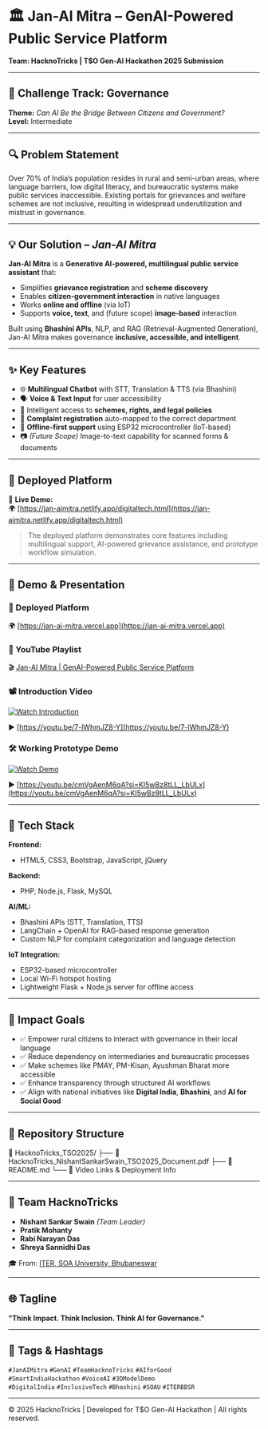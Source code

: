 # 🏛️ Jan-AI Mitra – GenAI-Powered Public Service Platform  
**Team: HacknoTricks | T$O Gen-AI Hackathon 2025 Submission**

---

## 📌 Challenge Track: Governance  
**Theme:** *Can AI Be the Bridge Between Citizens and Government?*  
**Level:** Intermediate

---

## 🔍 Problem Statement

Over 70% of India’s population resides in rural and semi-urban areas, where language barriers, low digital literacy, and bureaucratic systems make public services inaccessible. Existing portals for grievances and welfare schemes are not inclusive, resulting in widespread underutilization and mistrust in governance.

---

## 💡 Our Solution – *Jan-AI Mitra*

**Jan-AI Mitra** is a **Generative AI-powered, multilingual public service assistant** that:

- Simplifies **grievance registration** and **scheme discovery**
- Enables **citizen-government interaction** in native languages
- Works **online and offline** (via IoT)
- Supports **voice, text**, and (future scope) **image-based** interaction

Built using **Bhashini APIs**, NLP, and RAG (Retrieval-Augmented Generation), Jan-AI Mitra makes governance **inclusive, accessible, and intelligent**.

---

## ✨ Key Features

- 🌐 **Multilingual Chatbot** with STT, Translation & TTS (via Bhashini)
- 🗣️ **Voice & Text Input** for user accessibility
- 📑 Intelligent access to **schemes, rights, and legal policies**
- 📝 **Complaint registration** auto-mapped to the correct department
- 📡 **Offline-first support** using ESP32 microcontroller (IoT-based)
- 📷 *(Future Scope)* Image-to-text capability for scanned forms & documents

---
## 🚀 Deployed Platform

🔗 **Live Demo:**  
🌍 [https://jan-aimitra.netlify.app/digitaltech.html](https://jan-aimitra.netlify.app/digitaltech.html)

> The deployed platform demonstrates core features including multilingual support, AI-powered grievance assistance, and prototype workflow simulation.

---

## 🎥 Demo & Presentation

### 🔗 Deployed Platform  
🌍 [https://jan-ai-mitra.vercel.app](https://jan-ai-mitra.vercel.app)

### 📂 YouTube Playlist  
🎬 [Jan-AI Mitra | GenAI-Powered Public Service Platform](https://youtube.com/playlist?list=PL7bFEvZGTxb6o61wzhrCoMXdtCE7NboRA&si=hCAH1qkDsx20O2WA)

### 📽️ Introduction Video  
[![Watch Introduction](https://img.youtube.com/vi/7-lWhmJZ8-Y/hqdefault.jpg)](https://youtu.be/7qeuhPtNc9c?si=05YQ6Qvlax6ephT6)

▶️ [https://youtu.be/7-lWhmJZ8-Y](https://youtu.be/7-lWhmJZ8-Y)

### 🛠️ Working Prototype Demo  
[![Watch Demo](https://img.youtube.com/vi/cmVgAenM6qA/hqdefault.jpg)](https://youtu.be/E6NS1wZqEPM?si=o5V6V6FK5M_BgqcY)

▶️ [https://youtu.be/cmVgAenM6qA?si=KI5wBz8tLL_LbULx](https://youtu.be/cmVgAenM6qA?si=KI5wBz8tLL_LbULx)

---

## 🧱 Tech Stack

**Frontend:**  
- HTML5, CSS3, Bootstrap, JavaScript, jQuery

**Backend:**  
- PHP, Node.js, Flask, MySQL

**AI/ML:**  
- Bhashini APIs (STT, Translation, TTS)  
- LangChain + OpenAI for RAG-based response generation  
- Custom NLP for complaint categorization and language detection

**IoT Integration:**  
- ESP32-based microcontroller  
- Local Wi-Fi hotspot hosting  
- Lightweight Flask + Node.js server for offline access

---

## 🚀 Impact Goals

- ✅ Empower rural citizens to interact with governance in their local language  
- ✅ Reduce dependency on intermediaries and bureaucratic processes  
- ✅ Make schemes like PMAY, PM-Kisan, Ayushman Bharat more accessible  
- ✅ Enhance transparency through structured AI workflows  
- ✅ Align with national initiatives like **Digital India**, **Bhashini**, and **AI for Social Good**

---

## 📁 Repository Structure

📂 HacknoTricks_TSO2025/
├── 📄 HacknoTricks_NishantSankarSwain_TSO2025_Document.pdf
├── 📄 README.md
└── 🔗 Video Links & Deployment Info

---

## 👥 Team HacknoTricks

- **Nishant Sankar Swain** *(Team Leader)*  
- **Pratik Mohanty**  
- **Rabi Narayan Das**  
- **Shreya Sannidhi Das**

🎓 From: [ITER, SOA University, Bhubaneswar](https://www.soa.ac.in/iter)

---

## 🌐 Tagline

**"Think Impact. Think Inclusion. Think AI for Governance."**

---

## 🔖 Tags & Hashtags

`#JanAIMitra` `#GenAI` `#TeamHacknoTricks` `#AIforGood`  
`#SmartIndiaHackathon` `#VoiceAI` `#3DModelDemo`  
`#DigitalIndia` `#InclusiveTech` `#Bhashini` `#SOAU` `#ITERBBSR`

---

© 2025 HacknoTricks | Developed for T$O Gen-AI Hackathon | All rights reserved.
